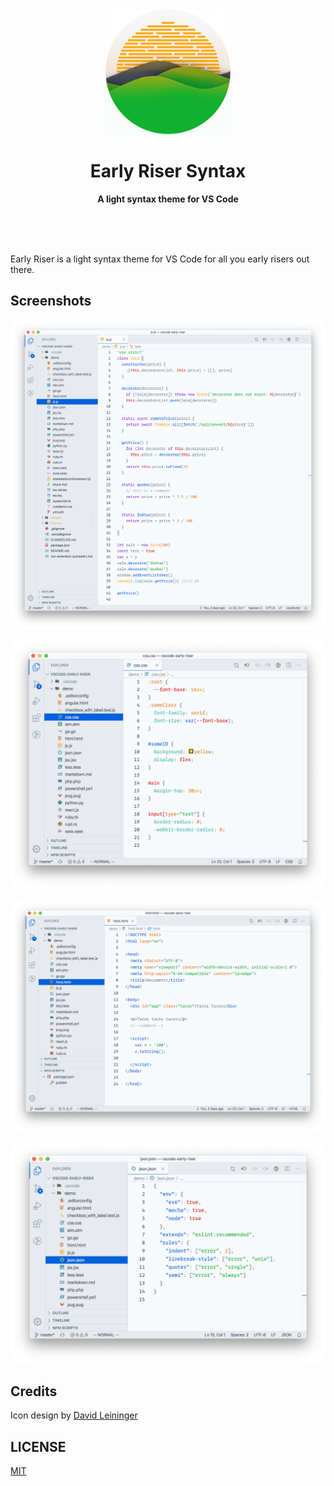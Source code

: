 <div align="center">
  <img src="images/icon.png" width="200" height="200">
	<h1>Early Riser Syntax</h1>
	<p>
		<b>A light syntax theme for VS Code</b>
	</p>
	<br>
	<br>
	<br>
</div>

Early Riser is a light syntax theme for VS Code for all you early risers out there.

## Screenshots

![JS ScreenShot](images/js.png)

![CSS ScreenShot](images/css.png)

![HTML ScreenShot](images/html.png)

![JSON ScreenShot](images/json.png)

## Credits

Icon design by [David Leininger](https://twitter.com/davidleininger)

## LICENSE

[MIT](./LICENSE)
